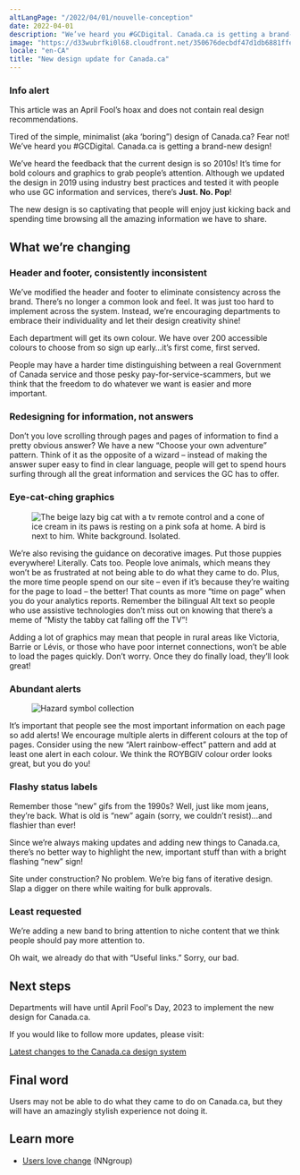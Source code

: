 ```yaml
---
altLangPage: "/2022/04/01/nouvelle-conception"
date: 2022-04-01
description: "We’ve heard you #GCDigital. Canada.ca is getting a brand-new design!"
image: "https://d33wubrfki0l68.cloudfront.net/350676decbdf47d1db6881ffe6c42e6c22e99a48/c9a5e/images/thumbs/2022-04-01.png"
locale: "en-CA"
title: "New design update for Canada.ca"
---
```


<section class="alert alert-info">
  <h3>Info alert</h3>
  <p>This article was an April Fool’s hoax and does not contain real design recommendations.</p>
</section>

Tired of the simple, minimalist (aka ‘boring”) design of Canada.ca? Fear not! We’ve heard you #GCDigital. Canada.ca is getting a brand-new design!

We’ve heard the feedback that the current design is so 2010s! It’s time for bold colours and graphics to grab people’s attention. Although we updated the design in 2019 using industry best practices and tested it with people who use GC information and services, there’s **Just. No. Pop**!

The new design is so captivating that people will enjoy just kicking back and spending time browsing all the amazing information we have to share.

## What we’re changing

### Header and footer, consistently inconsistent

We’ve modified the header and footer to eliminate consistency across the brand. There’s no longer a common look and feel. It was just too hard to implement across the system. Instead, we’re encouraging departments to embrace their individuality and let their design creativity shine!

Each department will get its own colour. We have over 200 accessible colours to choose from so sign up early…it’s first come, first served.

People may have a harder time distinguishing between a real Government of Canada service and those pesky pay-for-service-scammers, but we think that the freedom to do whatever we want is easier and more important.

### Redesigning for information, not answers

Don’t you love scrolling through pages and pages of information to find a pretty obvious answer? We have a new “Choose your own adventure” pattern. Think of it as the opposite of a wizard – instead of making the answer super easy to find in clear language, people will get to spend hours surfing through all the great information and services the GC has to offer.

### Eye-cat-ching graphics

<figure>
  <img class="img-responsive border" alt="The beige lazy big cat with a tv remote control and a cone of ice cream in its paws is resting on a pink sofa at home. A bird is next to him. White background. Isolated."
src="/images/2022-04-01b.PNG" >
</figure>

We’re also revising the guidance on decorative images. Put those puppies everywhere! Literally. Cats too. People love animals, which means they won’t be as frustrated at not being able to do what they came to do. Plus, the more time people spend on our site – even if it’s because they’re waiting for the page to load – the better! That counts as more “time on page” when you do your analytics reports. Remember the bilingual Alt text so people who use assistive technologies don’t miss out on knowing that there’s a meme of “Misty the tabby cat falling off the TV”!

Adding a lot of graphics may mean that people in rural areas like Victoria, Barrie or Lévis, or those who have poor internet connections, won’t be able to load the pages quickly. Don’t worry. Once they do finally load, they’ll look great!

### Abundant alerts

<figure>
  <img class="img-responsive border" alt="Hazard symbol collection"
src="/images/2022-04-01a.PNG" >
</figure>

It’s important that people see the most important information on each page so add alerts! We encourage multiple alerts in different colours at the top of pages. Consider using the new “Alert rainbow-effect” pattern and add at least one alert in each colour. We think the ROYBGIV colour order looks great, but you do you!

### Flashy status labels

Remember those “new” gifs from the 1990s? Well, just like mom jeans, they’re back. What is old is “new” again (sorry, we couldn’t resist)...and flashier than ever!

Since we’re always making updates and adding new things to Canada.ca, there’s no better way to highlight the new, important stuff than with a bright flashing “new” sign!

Site under construction? No problem. We’re big fans of iterative design. Slap a digger on there while waiting for bulk approvals.

### Least requested

We’re adding a new band to bring attention to niche content that we think people should pay more attention to.

Oh wait, we already do that with “Useful links.” Sorry, our bad.

## Next steps

Departments will have until April Fool's Day, 2023 to implement the new design for Canada.ca.

If you would like to follow more updates, please visit:

[Latest changes to the Canada.ca design system](https://www.canada.ca/en/government/about/design-system/latest-changes.html)

## Final word

Users may not be able to do what they came to do on Canada.ca, but they will have an amazingly stylish experience not doing it.

## Learn more

- [Users love change](https://www.nngroup.com/articles/users-love-change/) (NNgroup)